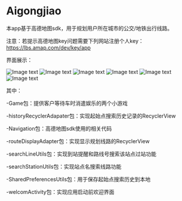 # Aigongjiao


本app基于高德地图sdk，用于规划用户所在城市的公交/地铁出行线路。

注意：若提示高德地图key问题需要下列网站注册个人key：
https://lbs.amap.com/dev/key/app

界面展示：

![Image text](https://github.com/gorewaiiieuo/Aigongjiao/blob/master/img/1.png)
![Image text](https://github.com/gorewaiiieuo/Aigongjiao/blob/master/img/2.png)
![Image text](https://github.com/gorewaiiieuo/Aigongjiao/blob/master/img/3.png)
![Image text](https://github.com/gorewaiiieuo/Aigongjiao/blob/master/img/4.png)
![Image text](https://github.com/gorewaiiieuo/Aigongjiao/blob/master/img/5.png)
![Image text](https://github.com/gorewaiiieuo/Aigongjiao/blob/master/img/6.png)

其中：
 
  -Game包：提供客户等待车时消遣娱乐的两个小游戏
 
  -historyRecyclerAdapater包：实现起始点搜索历史记录的RecyclerView
 
  -Navigation包：高德地图sdk使用的相关代码
 
  -routeDisplayAdapter包：实现显示规划线路的RecyclerView
 
  -searchLineUtils包：实现到站提醒和路线号搜索该站点过站功能
 
  -searchStationUtils包：实现站点名搜索线路功能
 
  -SharedPreferencesUtils包：用于保存起始点搜索历史到本地
 
  -welcomActivity包：实现应用启动前欢迎界面
